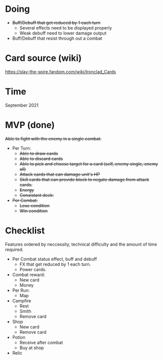 # Doing
* ~~Buff/Debuff that get reduced by 1 each turn~~
    * Several effects need to be displayed properly
    * Weak debuff need to lower damage output
* Buff/Debuff that resist through out a combat
# Card source (wiki)
https://slay-the-spire.fandom.com/wiki/Ironclad_Cards
# Time
September 2021
# MVP (done)
~~Able to fight with the enemy in a single combat.~~

* Per Turn:
    * ~~Able to draw cards~~
    * ~~Able to discard cards~~
    * ~~Able to pick and choose target for a card (self, enemy single, enemy all)~~
    * ~~Attack cards that can damage unit's HP~~
    * ~~Skill cards that can provide block to negate damage from attack cards.~~
    * ~~Energy~~
    * ~~Consistant deck:~~
* ~~Per Combat:~~
    * ~~Lose condition~~
    * ~~Win condition~~

# Checklist
Features ordered by neccessity, technical difficulty and the amount of time required.

* Per Combat status effect, buff and debuff
    * FX that get reduced by 1 each turn.
    * Power cards.
* Combat reward:
    * New card
    * Money
* Per Run:
    * Map
* Campfire
    * Rest
    * Smith
    * Remove card
* Shop
    * New card
    * Remove card
* Potion
    * Receive after combat
    * Buy at shop
* Relic